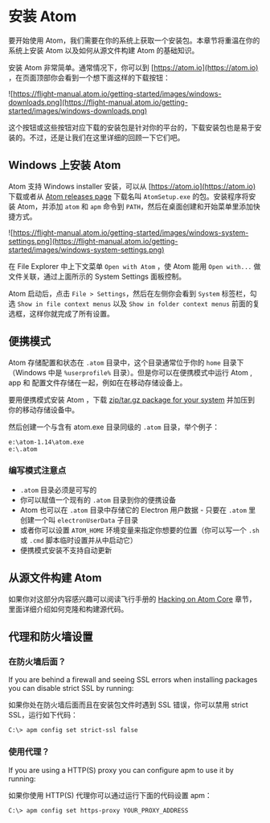 # 安装 Atom

要开始使用 Atom，我们需要在你的系统上获取一个安装包。本章节将重温在你的系统上安装 Atom 以及如何从源文件构建 Atom 的基础知识。

安装 Atom 非常简单。通常情况下，你可以到 [https://atom.io](https://atom.io) ，在页面顶部你会看到一个想下面这样的下载按钮：

![https://flight-manual.atom.io/getting-started/images/windows-downloads.png](https://flight-manual.atom.io/getting-started/images/windows-downloads.png)

这个按钮或这些按钮对应下载的安装包是针对你的平台的，下载安装包也是易于安装的。不过，还是让我们在这里详细的回顾一下它们吧。

## Windows 上安装 Atom

Atom 支持 Windows installer 安装，可以从 [https://atom.io](https://atom.io) 下载或者从 [Atom releases page](https://github.com/atom/atom/releases/tag/v1.28.0) 下载名叫 `AtomSetup.exe` 的包。安装程序将安装 Atom，并添加 `atom` 和 `apm` 命令到 `PATH`，然后在桌面创建和开始菜单里添加快捷方式。

![https://flight-manual.atom.io/getting-started/images/windows-system-settings.png](https://flight-manual.atom.io/getting-started/images/windows-system-settings.png)

在 File Explorer 中上下文菜单 `Open with Atom` ，使 Atom 能用 `Open with...` 做文件关联，通过上面所示的 System Settings 面板控制。

Atom 启动后，点击 `File > Settings`，然后在左侧你会看到 `System` 标签栏，勾选 `Show in file context menus` 以及 `Show in folder context menus` 前面的复选框，这样你就完成了所有设置。

## 便携模式

Atom 存储配置和状态在 `.atom` 目录中，这个目录通常位于你的 `home` 目录下（Windows 中是 `%userprofile%` 目录）。但是你可以在便携模式中运行 Atom , app 和 配置文件存储在一起，例如在在移动存储设备上。

要用便携模式安装 Atom ，下载 [zip/tar.gz package for your system](https://github.com/atom/atom/releases/tag/v1.28.0) 并加压到你的移动存储设备中。

然后创建一个与含有 atom.exe 目录同级的 `.atom` 目录，举个例子：

```
e:\atom-1.14\atom.exe
e:\.atom
```

### 编写模式注意点

* `.atom` 目录必须是可写的
* 你可以赋值一个现有的 `.atom` 目录到你的便携设备
* Atom 也可以在 `.atom` 目录中存储它的 Electron 用户数据 - 只要在 `.atom` 里创建一个叫 `electronUserData` 子目录
* 或者你可以设置 `ATOM_HOME` 环境变量来指定你想要的位置（你可以写一个 `.sh` 或 `.cmd` 脚本临时设置并从中启动它）
* 便携模式安装不支持自动更新

## 从源文件构建 Atom

如果你对这部分内容感兴趣可以阅读飞行手册的 [Hacking on Atom Core](https://flight-manual.atom.io/hacking-atom/sections/hacking-on-atom-core/) 章节，里面详细介绍如何克隆和构建源代码。

## 代理和防火墙设置

### 在防火墙后面？

If you are behind a firewall and seeing SSL errors when installing packages you can disable strict SSL by running:

如果你处在防火墙后面而且在安装包文件时遇到 SSL 错误，你可以禁用 strict SSL，运行如下代码：

```
C:\> apm config set strict-ssl false
```

### 使用代理？

If you are using a HTTP(S) proxy you can configure apm to use it by running:

如果你使用 HTTP(S) 代理你可以通过运行下面的代码设置 apm：

```
C:\> apm config set https-proxy YOUR_PROXY_ADDRESS
```

